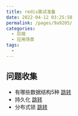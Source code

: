 ```yaml
---
title: redis面试准备
date: 2022-04-12 03:25:58
permalink: /pages/9a9205/
categories:
  - 后端
  - 应用场景
tags:
  - 
---
```



## 问题收集
  * 有哪些数据结构5种 [跳转](/pages/3b7642/)
  * 持久化 [跳转](/pages/8c4e2b/)
  * 分布式锁 [跳转](/pages/9a57e9/)


